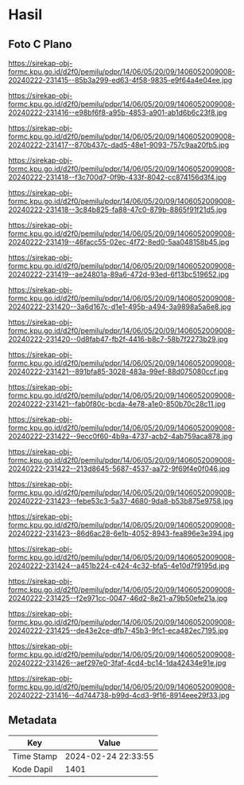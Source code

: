 # Hasil

## Foto C Plano

https://sirekap-obj-formc.kpu.go.id/d2f0/pemilu/pdpr/14/06/05/20/09/1406052009008-20240222-231415--85b3a299-ed63-4f58-9835-e9f64a4e04ee.jpg

https://sirekap-obj-formc.kpu.go.id/d2f0/pemilu/pdpr/14/06/05/20/09/1406052009008-20240222-231416--e98bf6f8-a95b-4853-a901-ab1d6b6c23f8.jpg

https://sirekap-obj-formc.kpu.go.id/d2f0/pemilu/pdpr/14/06/05/20/09/1406052009008-20240222-231417--870b437c-dad5-48e1-9093-757c9aa20fb5.jpg

https://sirekap-obj-formc.kpu.go.id/d2f0/pemilu/pdpr/14/06/05/20/09/1406052009008-20240222-231418--f3c700d7-0f9b-433f-8042-cc874156d3f4.jpg

https://sirekap-obj-formc.kpu.go.id/d2f0/pemilu/pdpr/14/06/05/20/09/1406052009008-20240222-231418--3c84b825-fa88-47c0-879b-8865f91f21d5.jpg

https://sirekap-obj-formc.kpu.go.id/d2f0/pemilu/pdpr/14/06/05/20/09/1406052009008-20240222-231419--46facc55-02ec-4f72-8ed0-5aa048158b45.jpg

https://sirekap-obj-formc.kpu.go.id/d2f0/pemilu/pdpr/14/06/05/20/09/1406052009008-20240222-231419--ae24801a-89a6-472d-93ed-6f13bc519652.jpg

https://sirekap-obj-formc.kpu.go.id/d2f0/pemilu/pdpr/14/06/05/20/09/1406052009008-20240222-231420--3a6d167c-d1e1-495b-a494-3a9898a5a6e8.jpg

https://sirekap-obj-formc.kpu.go.id/d2f0/pemilu/pdpr/14/06/05/20/09/1406052009008-20240222-231420--0d8fab47-fb2f-4416-b8c7-58b7f2273b29.jpg

https://sirekap-obj-formc.kpu.go.id/d2f0/pemilu/pdpr/14/06/05/20/09/1406052009008-20240222-231421--891bfa85-3028-483a-99ef-88d075080ccf.jpg

https://sirekap-obj-formc.kpu.go.id/d2f0/pemilu/pdpr/14/06/05/20/09/1406052009008-20240222-231421--fab0f80c-bcda-4e78-a1e0-850b70c28c11.jpg

https://sirekap-obj-formc.kpu.go.id/d2f0/pemilu/pdpr/14/06/05/20/09/1406052009008-20240222-231422--9ecc0f60-4b9a-4737-acb2-4ab759aca878.jpg

https://sirekap-obj-formc.kpu.go.id/d2f0/pemilu/pdpr/14/06/05/20/09/1406052009008-20240222-231422--213d8645-5687-4537-aa72-9f69f4e0f046.jpg

https://sirekap-obj-formc.kpu.go.id/d2f0/pemilu/pdpr/14/06/05/20/09/1406052009008-20240222-231423--febe53c3-5a37-4680-9da8-b53b875e9758.jpg

https://sirekap-obj-formc.kpu.go.id/d2f0/pemilu/pdpr/14/06/05/20/09/1406052009008-20240222-231423--86d6ac28-6e1b-4052-8943-fea896e3e394.jpg

https://sirekap-obj-formc.kpu.go.id/d2f0/pemilu/pdpr/14/06/05/20/09/1406052009008-20240222-231424--a451b224-c424-4c32-bfa5-4e10d7f9195d.jpg

https://sirekap-obj-formc.kpu.go.id/d2f0/pemilu/pdpr/14/06/05/20/09/1406052009008-20240222-231425--f2e971cc-0047-46d2-8e21-a79b50efe21a.jpg

https://sirekap-obj-formc.kpu.go.id/d2f0/pemilu/pdpr/14/06/05/20/09/1406052009008-20240222-231425--de43e2ce-dfb7-45b3-9fc1-eca482ec7195.jpg

https://sirekap-obj-formc.kpu.go.id/d2f0/pemilu/pdpr/14/06/05/20/09/1406052009008-20240222-231426--aef297e0-3faf-4cd4-bc14-1da42434e91e.jpg

https://sirekap-obj-formc.kpu.go.id/d2f0/pemilu/pdpr/14/06/05/20/09/1406052009008-20240222-231416--4d744738-b99d-4cd3-9f16-8914eee29f33.jpg


## Metadata

| Key        | Value               |
| ---------- | ------------------- |
| Time Stamp | 2024-02-24 22:33:55 |
| Kode Dapil | 1401                |



